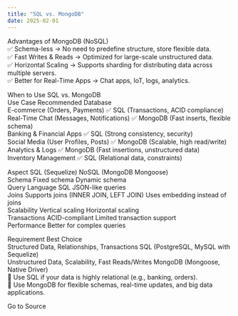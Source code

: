 ```yaml
---
title: "SQL vs. MongoDB"
date: 2025-02-01
---
```


Advantages of MongoDB (NoSQL)  
✅ Schema-less → No need to predefine structure, store flexible data.  
✅ Fast Writes & Reads → Optimized for large-scale unstructured data.  
✅ Horizontal Scaling → Supports sharding for distributing data across multiple servers.  
✅ Better for Real-Time Apps → Chat apps, IoT, logs, analytics.

When to Use SQL vs. MongoDB  
Use Case Recommended Database  
E-commerce (Orders, Payments) ✅ SQL (Transactions, ACID compliance)  
Real-Time Chat (Messages, Notifications) ✅ MongoDB (Fast inserts, flexible schema)  
Banking & Financial Apps ✅ SQL (Strong consistency, security)  
Social Media (User Profiles, Posts) ✅ MongoDB (Scalable, high read/write)  
Analytics & Logs ✅ MongoDB (Fast insertions, unstructured data)  
Inventory Management ✅ SQL (Relational data, constraints)

Aspect SQL (Sequelize) NoSQL (MongoDB Mongoose)  
Schema Fixed schema Dynamic schema  
Query Language SQL JSON-like queries  
Joins Supports joins (INNER JOIN, LEFT JOIN) Uses embedding instead of joins  
Scalability Vertical scaling Horizontal scaling  
Transactions ACID-compliant Limited transaction support  
Performance Better for complex queries

Requirement Best Choice  
Structured Data, Relationships, Transactions SQL (PostgreSQL, MySQL with Sequelize)  
Unstructured Data, Scalability, Fast Reads/Writes MongoDB (Mongoose, Native Driver)  
🔹 Use SQL if your data is highly relational (e.g., banking, orders).  
🔹 Use MongoDB for flexible schemas, real-time updates, and big data applications.

Go to Source
